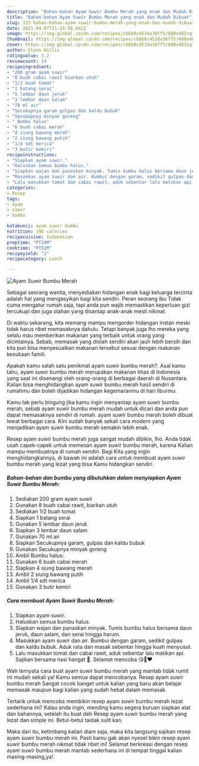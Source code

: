 ```yaml
---
description: "Bahan-bahan Ayam Suwir Bumbu Merah yang enak dan Mudah Dibuat"
title: "Bahan-bahan Ayam Suwir Bumbu Merah yang enak dan Mudah Dibuat"
slug: 323-bahan-bahan-ayam-suwir-bumbu-merah-yang-enak-dan-mudah-dibuat
date: 2021-04-07T21:24:58.642Z
image: https://img-global.cpcdn.com/recipes/cbbb0c453da36ff5/680x482cq70/ayam-suwir-bumbu-merah-foto-resep-utama.jpg
thumbnail: https://img-global.cpcdn.com/recipes/cbbb0c453da36ff5/680x482cq70/ayam-suwir-bumbu-merah-foto-resep-utama.jpg
cover: https://img-global.cpcdn.com/recipes/cbbb0c453da36ff5/680x482cq70/ayam-suwir-bumbu-merah-foto-resep-utama.jpg
author: Glenn Willis
ratingvalue: 3.2
reviewcount: 14
recipeingredient:
- "200 gram ayam suwir"
- "8 buah cabai rawit biarkan utuh"
- "1/2 buah tomat"
- "1 batang serai"
- "5 lembar daun jeruk"
- "3 lembar daun salam"
- "70 ml air"
- "Secukupnya garam gulpas dan kaldu bubuk"
- "Secukupnya minyak goreng"
- " Bumbu halus"
- "6 buah cabai merah"
- "4 siung bawang merah"
- "2 siung bawang putih"
- "1/4 sdt merica"
- "3 butir kemiri"
recipeinstructions:
- "Siapkan ayam suwir."
- "Haluskan semua bumbu halus."
- "Siapkan wajan dan panaskan minyak. Tumis bumbu halus bersama daun jeruk, daun salam, dan serai hingga harum."
- "Masukkan ayam suwir dan air. Bumbui dengan garam, sedikit gulpas dan kaldu bubuk. Aduk rata dan masak sebentar hingga kuah menyusut."
- "Lalu masukkan tomat dan cabai rawit, aduk sebentar lalu matikan api. Sajikan bersama nasi hangat 🥰. Selamat mencoba 😘🙏❤️"
categories:
- Resep
tags:
- ayam
- suwir
- bumbu

katakunci: ayam suwir bumbu 
nutrition: 198 calories
recipecuisine: Indonesian
preptime: "PT24M"
cooktime: "PT51M"
recipeyield: "2"
recipecategory: Lunch

---
```



![Ayam Suwir Bumbu Merah](https://img-global.cpcdn.com/recipes/cbbb0c453da36ff5/680x482cq70/ayam-suwir-bumbu-merah-foto-resep-utama.jpg)

Sebagai seorang wanita, menyediakan hidangan enak bagi keluarga tercinta adalah hal yang mengasyikan bagi kita sendiri. Peran seorang ibu Tidak cuma mengatur rumah saja, tapi anda pun wajib memastikan keperluan gizi tercukupi dan juga olahan yang disantap anak-anak mesti nikmat.

Di waktu  sekarang, kita memang mampu mengorder hidangan instan meski tidak harus ribet memasaknya dahulu. Tetapi banyak juga lho mereka yang selalu mau memberikan makanan yang terbaik untuk orang yang dicintainya. Sebab, memasak yang diolah sendiri akan jauh lebih bersih dan kita pun bisa menyesuaikan makanan tersebut sesuai dengan makanan kesukaan famili. 



Apakah kamu salah satu penikmat ayam suwir bumbu merah?. Asal kamu tahu, ayam suwir bumbu merah merupakan makanan khas di Indonesia yang saat ini disenangi oleh orang-orang di berbagai daerah di Nusantara. Kalian bisa menghidangkan ayam suwir bumbu merah hasil sendiri di rumahmu dan boleh dijadikan hidangan kegemaranmu di hari liburmu.

Kamu tak perlu bingung jika kamu ingin menyantap ayam suwir bumbu merah, sebab ayam suwir bumbu merah mudah untuk dicari dan anda pun dapat memasaknya sendiri di rumah. ayam suwir bumbu merah boleh dibuat lewat berbagai cara. Kini sudah banyak sekali cara modern yang menjadikan ayam suwir bumbu merah semakin lebih enak.

Resep ayam suwir bumbu merah juga sangat mudah dibikin, lho. Anda tidak usah capek-capek untuk memesan ayam suwir bumbu merah, karena Kalian mampu membuatnya di rumah sendiri. Bagi Kita yang ingin menghidangkannya, di bawah ini adalah cara untuk membuat ayam suwir bumbu merah yang lezat yang bisa Kamu hidangkan sendiri.

<!--inarticleads1-->

##### Bahan-bahan dan bumbu yang dibutuhkan dalam menyiapkan Ayam Suwir Bumbu Merah:

1. Sediakan 200 gram ayam suwir
1. Gunakan 8 buah cabai rawit, biarkan utuh
1. Sediakan 1/2 buah tomat
1. Siapkan 1 batang serai
1. Gunakan 5 lembar daun jeruk
1. Siapkan 3 lembar daun salam
1. Gunakan 70 ml air
1. Siapkan Secukupnya garam, gulpas dan kaldu bubuk
1. Gunakan Secukupnya minyak goreng
1. Ambil  Bumbu halus:
1. Gunakan 6 buah cabai merah
1. Siapkan 4 siung bawang merah
1. Ambil 2 siung bawang putih
1. Ambil 1/4 sdt merica
1. Gunakan 3 butir kemiri




<!--inarticleads2-->

##### Cara membuat Ayam Suwir Bumbu Merah:

1. Siapkan ayam suwir.
1. Haluskan semua bumbu halus.
1. Siapkan wajan dan panaskan minyak. Tumis bumbu halus bersama daun jeruk, daun salam, dan serai hingga harum.
1. Masukkan ayam suwir dan air. Bumbui dengan garam, sedikit gulpas dan kaldu bubuk. Aduk rata dan masak sebentar hingga kuah menyusut.
1. Lalu masukkan tomat dan cabai rawit, aduk sebentar lalu matikan api. Sajikan bersama nasi hangat 🥰. Selamat mencoba 😘🙏❤️




Wah ternyata cara buat ayam suwir bumbu merah yang mantab tidak rumit ini mudah sekali ya! Kamu semua dapat mencobanya. Resep ayam suwir bumbu merah Sangat cocok banget untuk kalian yang baru akan belajar memasak maupun bagi kalian yang sudah hebat dalam memasak.

Tertarik untuk mencoba membikin resep ayam suwir bumbu merah lezat sederhana ini? Kalau anda ingin, mending kamu segera buruan siapkan alat dan bahannya, setelah itu buat deh Resep ayam suwir bumbu merah yang lezat dan simple ini. Betul-betul taidak sulit kan. 

Maka dari itu, ketimbang kalian diam saja, maka kita langsung sajikan resep ayam suwir bumbu merah ini. Pasti kamu gak akan nyesel bikin resep ayam suwir bumbu merah nikmat tidak ribet ini! Selamat berkreasi dengan resep ayam suwir bumbu merah mantab sederhana ini di tempat tinggal kalian masing-masing,ya!.

